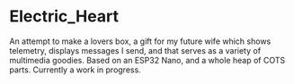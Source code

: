 # Electric_Heart
An attempt to make a lovers box, a gift for my future wife which shows telemetry, displays messages I send, and that serves as a variety of multimedia goodies. Based on an ESP32 Nano, and a whole heap of COTS parts.
Currently  a work in progress.

